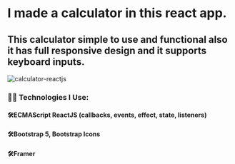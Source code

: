 # I made a calculator in this react app.
## This calculator simple to use and functional also it has full responsive design and it supports keyboard inputs.

![calculator-reactjs](https://user-images.githubusercontent.com/34348780/131378669-9369fdd6-ea4f-4903-b40a-8c7e984e8638.jpg)

### 🧑‍💻 Technologies I Use: <br/>
####  🛠ECMAScript ReactJS (callbacks, events, effect, state, listeners) <br/>
#### 🛠Bootstrap 5, Bootstrap Icons <br/>
####  🛠Framer <br/>